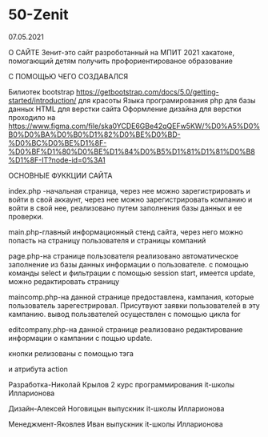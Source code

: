 # 50-Zenit
07.05.2021

О САЙТЕ Зенит-это сайт разроботанный на МПИТ 2021 хакатоне, помогающий детям получить профориентированое образование

С ПОМОЩЬЮ ЧЕГО СОЗДАВАЛСЯ

Билиотек bootstrap https://getbootstrap.com/docs/5.0/getting-started/introduction/ для красоты Языка програмирования php для базы данных HTML для верстки сайта Оформление дизайна для верстки проходило на https://www.figma.com/file/ska0YCDE6GBe42qQEFw5KW/%D0%A5%D0%B0%D0%BA%D0%B0%D1%82%D0%BE%D0%BD-%D0%BC%D0%BE%D1%8F-%D0%BF%D1%80%D0%BE%D1%84%D0%B5%D1%81%D1%81%D0%B8%D1%8F-IT?node-id=0%3A1

ОСНОВНЫЕ ФУККЦИИ САЙТА

index.php -начальная страница, через нее можно зарегистрировать и войти в свой аккаунт, через нее можно зарегистрировать компанию и войти в свой нее, реализовано путем заполнения базы данных и ее проверки.

main.php-главный информационный стенд сайта, через него можно попасть на страницу пользователя и страницы компаний

page.php-на странице пользователя реализовано автоматическое заполнение из базы данных информации о пользователе. с помощью команды select и фильтрации с помощью session start,
имеется update, можно редактировать страницу

maincomp.php-на данной странице предоставлена, кампания, которые пользователь зарегестрировал. Присутвуют заявки пользователей в эту кампанию. вывод пользвателей осуществлен с помощью цикла for

editcompany.php-на данной странице реализовано редактирование информации о кампании с пощью update.

кнопки релизованы с помощью тэга <form></form> и атрибута action

Разработка-Николай Крылов 2 курс программирования it-школы Илларионова

Дизайн-Алексей Ноговицын выпускник it-школы Илларионова

Менеджмент-Яковлев Иван выпускник it-школы Илларионова
